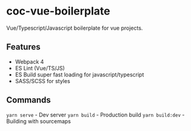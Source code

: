 # coc-vue-boilerplate

Vue/Typescript/Javascript boilerplate for vue projects.

## Features 

- Webpack 4
- ES Lint (Vue/TS/JS)
- ES Build super fast loading for javascript/typescript
- SASS/SCSS for styles

## Commands

`yarn serve` - Dev server
`yarn build` - Production build
`yarn build:dev` - Building with sourcemaps
